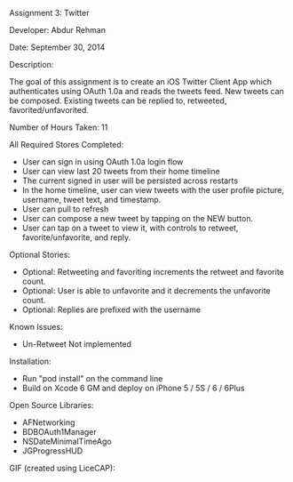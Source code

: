 Assignment 3: Twitter

Developer: Abdur Rehman

Date: September 30, 2014

Description:

The goal of this assignment is to create an iOS Twitter Client App which authenticates using OAuth 1.0a and reads the tweets feed. New tweets can be composed. Existing tweets can be replied to, retweeted, favorited/unfavorited.

Number of Hours Taken: 11

All Required Stores Completed:

- User can sign in using OAuth 1.0a login flow
- User can view last 20 tweets from their home timeline
- The current signed in user will be persisted across restarts
- In the home timeline, user can view tweets with the user profile picture, username, tweet text, and timestamp. 
- User can pull to refresh
- User can compose a new tweet by tapping on the NEW button.
- User can tap on a tweet to view it, with controls to retweet, favorite/unfavorite, and reply.

Optional Stories:
- Optional: Retweeting and favoriting increments the retweet and favorite count.
- Optional: User is able to unfavorite and it decrements the unfavorite count.
- Optional: Replies are prefixed with the username

Known Issues:

- Un-Retweet Not implemented

Installation:

- Run "pod install" on the command line 
- Build on Xcode 6 GM and deploy on iPhone 5 / 5S / 6 / 6Plus

Open Source Libraries:

- AFNetworking
- BDBOAuth1Manager
- NSDateMinimalTimeAgo
- JGProgressHUD

GIF (created using LiceCAP): 
